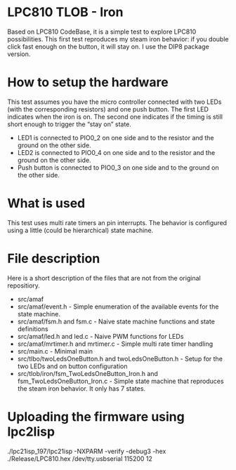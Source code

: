 # LPC810 TLOB - Iron

Based on LPC810 CodeBase, it is a simple test to explore LPC810 possibilities. This first test reproduces my steam iron behavior: if you double click fast enough on the button, it will stay on. I use the DIP8 package version.

# How to setup the hardware

This test assumes you have the micro controller connected with two LEDs (with the corresponding resistors) and one push button. The first LED indicates when the iron is on. The second one indicates if the timing is still short enough to trigger the “stay on” state.

* LED1 is connected to PIO0_2 on one side and to the resistor and the ground on the other side.
* LED2 is connected to PIO0_4 on one side and to the resistor and the ground on the other side.
* Push button is connected to PIO0_3 on one side and to the ground on the other side.

# What is used

This test uses multi rate timers an pin interrupts. The behavior is configured using a little (could be hierarchical) state machine.

# File description

Here is a short description of the files that are not from the original repositiory.


* src/amaf
* src/amaf/event.h - Simple enumeration of the available events for the state machine.
* src/amaf/fsm.h and fsm.c - Naive state machine functions and state definitions
* src/amaf/led.h and led.c - Naive PWM functions for LEDs
* src/amaf/mrtimer.h and mrtimer.c - Simple multi rate timer handling
* src/main.c - Minimal main
* src/tlbo/twoLedsOneButton.h and twoLedsOneButton.h - Setup for the two LEDs and on button configuration
* src/tlob/iron/fsm_TwoLedsOneButton_Iron.h and fsm_TwoLedsOneButton_Iron.c - Simple state machine that reproduces the steam iron behavior. It only has 7 states.

# Uploading the firmware using lpc2lisp

./lpc21isp_197/lpc21isp -NXPARM -verify -debug3 -hex ./Release/LPC810.hex /dev/tty.usbserial 115200 12



